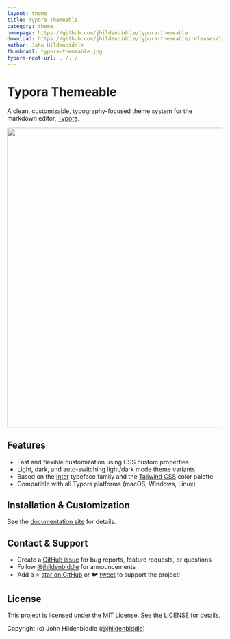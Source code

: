 ```yaml
---
layout: theme
title: Typora Themeable
category: theme
homepage: https://github.com/jhildenbiddle/typora-themeable
download: https://github.com/jhildenbiddle/typora-themeable/releases/latest/download/typora-themeable.zip
author: John Hildenbiddle
thumbnail: typora-themeable.jpg
typora-root-url: ../../
---
```


# Typora Themeable

A clean, customizable, typography-focused theme system for the markdown editor, [Typora](https://typora.io).

<p align="center">
  <a href="https://jhildenbiddle.github.io/typora-themeable/">
    <picture>
      <source srcset="https://jhildenbiddle.github.io/typora-themeable/assets/img/screenshot-dark.webp" width="700" media="(prefers-color-scheme:dark)">
      <img src="https://jhildenbiddle.github.io/typora-themeable/assets/img/screenshot-light.webp" width="700">
    </picture>
  </a>
</p>

## Features

- Fast and flexible customization using CSS custom properties
- Light, dark, and auto-switching light/dark mode theme variants
- Based on the [Inter](https://rsms.me/inter/) typeface family and the [Tailwind CSS](https://tailwindcss.com/docs/customizing-colors) color palette
- Compatible with all Typora platforms (macOS, Windows, Linux)

## Installation & Customization

See the [documentation site](https://jhildenbiddle.github.io/typora-themeable/) for details.

## Contact & Support

- Create a [GitHub issue](https://github.com/jhildenbiddle/typora-themeable/issues) for bug reports, feature requests, or questions
- Follow [@jhildenbiddle](https://twitter.com/jhildenbiddle) for announcements
- Add a ⭐️ [star on GitHub](https://github.com/jhildenbiddle/typora-themeable) or 🐦 [tweet](https://twitter.com/intent/tweet?url=https%3A%2F%2Fgithub.com%2Fjhildenbiddle%2Ftypora-themeable&hashtags=typora,markdown,css,developers) to support the project!

## License

This project is licensed under the MIT License. See the [LICENSE](https://github.com/jhildenbiddle/typora-themeable/blob/master/LICENSE) for details.

Copyright (c) John Hildenbiddle ([@jhildenbiddle](https://twitter.com/jhildenbiddle))
